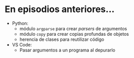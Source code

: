 # En episodios anteriores...

- Python:
    - módulo `argparse` para crear *parsers* de argumentos
    - módulo `copy` para crear copias profundas de objetos
    - herencia de clases para reutilizar código
- VS Code:
    - Pasar argumentos a un programa al depurarlo
